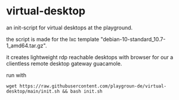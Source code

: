 # virtual-desktop

an init-script for virtual desktops at the playground.

the script is made for the lxc template "debian-10-standard_10.7-1_amd64.tar.gz".

it creates  lightweight rdp reachable desktops with browser for our a clientless remote desktop gateway guacamole.

run with

    wget https://raw.githubusercontent.com/playgroun-de/virtual-desktop/main/init.sh && bash init.sh
